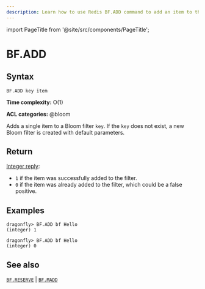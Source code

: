 ```yaml
---
description: Learn how to use Redis BF.ADD command to add an item to the Bloom filter.
---
```

import PageTitle from '@site/src/components/PageTitle';

# BF.ADD

<PageTitle title="Redis BF.ADD Command (Documentation) | Dragonfly" />

## Syntax

    BF.ADD key item

**Time complexity:** O(1)

**ACL categories:** @bloom

Adds a single item to a Bloom filter `key`.
If the `key` does not exist, a new Bloom filter is created with default parameters.

## Return

[Integer reply](https://redis.io/docs/latest/develop/reference/protocol-spec/#integers):

- `1` if the item was successfully added to the filter.
- `0` if the item was already added to the filter, which could be a false positive.

## Examples

```shell
dragonfly> BF.ADD bf Hello
(integer) 1

dragonfly> BF.ADD bf Hello
(integer) 0
```

## See also

[`BF.RESERVE`](./bf.reserve.md) | [`BF.MADD`](./bf.madd.md)
